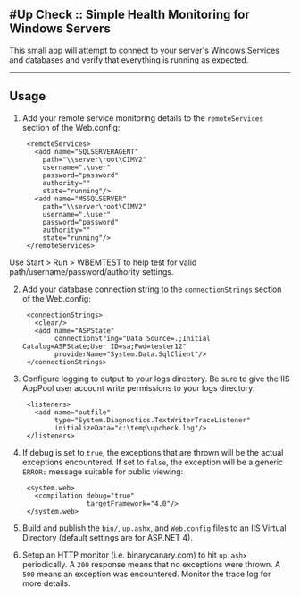 #Up Check :: Simple Health Monitoring for Windows Servers
---

This small app will attempt to connect to your server's Windows Services and databases and verify that everything is running as expected.

---

## Usage

1. Add your remote service monitoring details to the `remoteServices` section of the Web.config:

		<remoteServices>		  <add name="SQLSERVERAGENT"        	path="\\server\root\CIMV2"	        username=".\user"    	    password="password"        	authority=""	        state="running"/>		  <add name="MSSQLSERVER"        	path="\\server\root\CIMV2"	        username=".\user"    	    password="password"        	authority=""	        state="running"/>		</remoteServices>
Use Start > Run > WBEMTEST to help test for valid path/username/password/authority settings.


2. Add your database connection string to the `connectionStrings` section of the Web.config:

		<connectionStrings>		  <clear/>		  <add name="ASPState"		       connectionString="Data Source=.;Initial Catalog=ASPState;User ID=sa;Pwd=tester12"			   providerName="System.Data.SqlClient"/>		</connectionStrings>

3. Configure logging to output to your logs directory. Be sure to give the IIS AppPool user account write permissions to your logs directory:

		<listeners>		  <add name="outfile"		       type="System.Diagnostics.TextWriterTraceListener"		       initializeData="c:\temp\upcheck.log"/>		</listeners>


4. If debug is set to `true`, the exceptions that are thrown will be the actual exceptions encountered. If set to `false`, the exception will be a generic `ERROR:` message suitable for public viewing:

		<system.web>		  <compilation debug="true"        		       targetFramework="4.0"/>		</system.web>

5. Build and publish the `bin/`, `up.ashx`, and `Web.config` files to an IIS Virtual Directory (default settings are for ASP.NET 4).

6. Setup an HTTP monitor (i.e. binarycanary.com) to hit `up.ashx` periodically. A `200` response means that no exceptions were thrown. A `500` means an exception was encountered. Monitor the trace log for more details.


